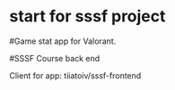 
# start for sssf project

#Game stat app for Valorant.

#SSSF Course back end

Client for app: tiiatoiv/sssf-frontend
